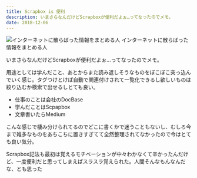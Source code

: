 ```yaml
---
title: Scrapbox is 便利
description: いまさらなんだけどScrapboxが便利だよぉ…ってなったのでメモ。
date: 2018-12-06
---
```


![インターネットに散らばった情報をまとめる人](https://cdn-images-1.medium.com/max/800/1*tjGdiJcXjT-MSGGXTJkPlw.png)
インターネットに散らばった情報をまとめる人

いまさらなんだけどScrapboxが便利だよぉ…ってなったのでメモ。

用途としては学んだこと、あとからまた読み返しそうなものをぼこぼこ突っ込んでいく感じ。タグつけとけば自動で関連付けされて一覧化できるし欲しいものは絞り込むか検索で出せるしとても良い。

*   仕事のことは会社のDocBase
*   学んだことはScpapbox
*   文章書いたらMedium

こんな感じで棲み分けられてるのでどこに書くかで迷うこともないし、むしろ今まで雑多なものをあちこちに置きすぎてて全然整理されてなかったので今はとても良い気分。

Scrapbox記法も最初は覚えるモチベーションが中々わかなくて辛かったんだけど、一度便利だと思ってしまえばスラスラ覚えられた。人間そんなもんなんだな、とも思った
